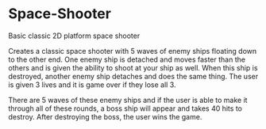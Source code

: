 # Space-Shooter
Basic classic 2D platform space shooter

Creates a classic space shooter with 5 waves of enemy ships floating down to the other end. One enemy ship is detached and moves faster
than the others and is given the ability to shoot at your ship as well. When this ship is destroyed, another enemy ship detaches and 
does the same thing. The user is given 3 lives and it is game over if they lose all 3.

There are 5 waves of these enemy ships and if the user is able to make it through all of these rounds, a boss ship will appear and takes 40
hits to destroy. After destroying the boss, the user wins the game.
